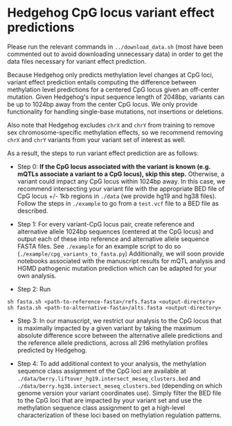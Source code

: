 # Hedgehog CpG locus variant effect predictions 

Please run the relevant commands in `../download_data.sh` (most have been 
commented out to avoid downloading unnecessary data) in order to get the 
data files necessary for variant effect prediction.

Because Hedgehog only predicts methylation level changes at CpG
loci, variant effect prediction entails computing the difference between
methylation level predictions for a centered CpG locus given an off-center
mutation. Given Hedgehog's input sequence length of 2048bp, variants can be
up to 1024bp away from the center CpG locus. We only provide functionality
for handling single-base mutations, not insertions or deletions.

Also note that Hedgehog excludes `chrX` and `chrY` from training to remove
sex chromosome-specific methylation effects, so we recommend removing
`chrX` and `chrY` variants from your variant set of interest as well.

As a result, the steps to run variant effect prediction are as follows:
- Step 0: **If the CpG locus associated with the variant is known (e.g. mQTLs
associate a variant to a CpG locus), skip this step.**
Otherwise, a variant could impact any CpG locus within 1024bp away. 
In this case, we recommend intersecting your variant file with the
appropriate BED file of CpG locus +/- 1kb regions in `./data` (we provide hg19 
and hg38 files). Follow the steps in `./example` to go from a `test.vcf` file to
a BED file as described.

- Step 1: For every variant-CpG locus pair, create reference and alternative
allele 1024bp sequences (centered at the CpG locus) and output each of these
into reference and alternative allele sequence FASTA files. See `./example` for
an example script to do so (`./example/cpg_variants_to_fasta.py`) 
Additionally, we will soon provide notebooks associated with the manuscript 
results for mQTL analysis and HGMD pathogenic mutation prediction which
can be adapted for your own analysis. 

- Step 2: Run 
```
sh fasta.sh <path-to-reference-fasta>/refs.fasta <output-directory>
sh fasta.sh <path-to-alternative-fasta>/alts.fasta <output-directory>
```

- Step 3: In our manuscript, we restrict our analysis to the CpG locus
that is maximally impacted by a given variant by taking the maximum
absolute difference score between the alternative allele predictions and
the reference allele predictions, across all 296 methylation profiles predicted
by Hedgehog.

- Step 4: To add additional context to your analysis, the methylation sequence class
assignment of the CpG loci are available at `./data/berry.liftover_hg19.intersect_meseq_clusters.bed`
and `./data/berry.hg38.intersect_meseq_clusters.bed` (depending on which genome
version your variant coordinates use). Simply filter the BED file to the CpG
loci that are impacted by your variant set and use the methylation sequence
class assignment to get a high-level characterization of these loci based on
methylation regulation patterns.


